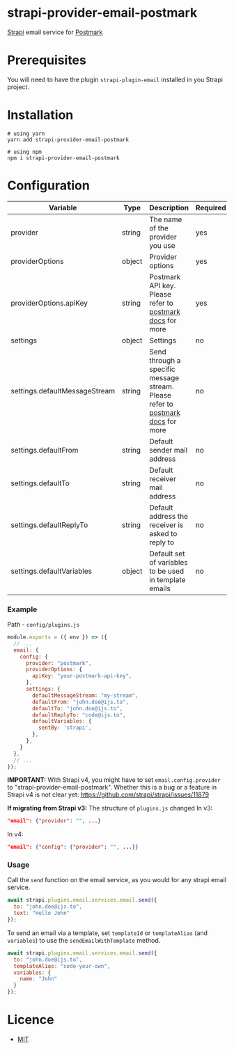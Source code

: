 # strapi-provider-email-postmark

[Strapi](http://strapi.io/) email service for [Postmark](https://postmarkapp.com/)

# Prerequisites

You will need to have the plugin `strapi-plugin-email` installed in you Strapi project.

# Installation

```
# using yarn
yarn add strapi-provider-email-postmark

# using npm
npm i strapi-provider-email-postmark
```

# Configuration

| Variable                      | Type   | Description                                                                                                                                                                   | Required | Default   |
| ----------------------------- | ------ | ----------------------------------------------------------------------------------------------------------------------------------------------------------------------------- | -------- | --------- |
| provider                      | string | The name of the provider you use                                                                                                                                              | yes      |           |
| providerOptions               | object | Provider options                                                                                                                                                              | yes      |           |
| providerOptions.apiKey        | string | Postmark API key. Please refer to [postmark docs](https://www.npmjs.com/package/postmark) for more                                                                            | yes      |           |
| settings                      | object | Settings                                                                                                                                                                      | no       | {}        |
| settings.defaultMessageStream | string | Send through a specific message stream. Please refer to [postmark docs](https://postmarkapp.com/support/article/1207-how-to-create-and-send-through-message-streams) for more | no       | undefined |
| settings.defaultFrom          | string | Default sender mail address                                                                                                                                                   | no       | undefined |
| settings.defaultTo            | string | Default receiver mail address                                                                                                                                                 | no       | undefined |
| settings.defaultReplyTo       | string | Default address the receiver is asked to reply to                                                                                                                             | no       | undefined |
| settings.defaultVariables     | object | Default set of variables to be used in template emails                                                                                                                        | no       | {}        |

### Example

Path - `config/plugins.js`

```javascript
module.exports = ({ env }) => ({
  // ...
  email: {
    config: {
      provider: "postmark",
      providerOptions: {
        apiKey: "your-postmark-api-key",
      },
      settings: {
        defaultMessageStream: "my-stream",
        defaultFrom: "john.doe@ijs.to",
        defaultTo: "john.doe@ijs.to",
        defaultReplyTo: "code@ijs.to",
        defaultVariables: {
          sentBy: 'strapi',
        },
      },
    }
  },
  // ...
});
```

**IMPORTANT:** With Strapi v4, you might have to set `email.config.provider` to "strapi-provider-email-postmark". Whether this is a bug or a feature in Strapi v4 is not clear yet: https://github.com/strapi/strapi/issues/11879

**If migrating from Strapi v3:** The structure of `plugins.js` changed
In v3: 
```json
"email": {"provider": "", ...}
```
In v4:
```json
"email": {"config": {"provider": "", ...}}
```

### Usage

Call the `send` function on the email service, as you would for any strapi email service.

```javascript
await strapi.plugins.email.services.email.send({
  to: "john.doe@ijs.to",
  text: "Hello John"
});
```

To send an email via a template, set `templateId` or `templateAlias` (and `variables`) to use the `sendEmailWithTemplate` method.

```javascript
await strapi.plugins.email.services.email.send({
  to: "john.doe@ijs.to",
  templateAlias: "code-your-own",
  variables: {
    name: "John"
  }
});
```

# Licence

- [MIT](https://github.com/ijsto/strapi-provider-email-postmark/blob/master/LICENSE.md)
